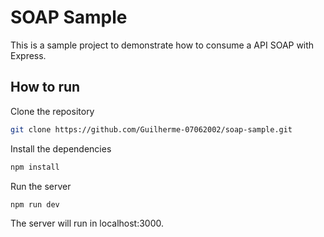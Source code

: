 # SOAP Sample

This is a sample project to demonstrate how to consume a API SOAP with Express.

## How to run

Clone the repository

```bash
git clone https://github.com/Guilherme-07062002/soap-sample.git
```

Install the dependencies

```bash
npm install
```

Run the server

```bash
npm run dev
```

The server will run in localhost:3000.
